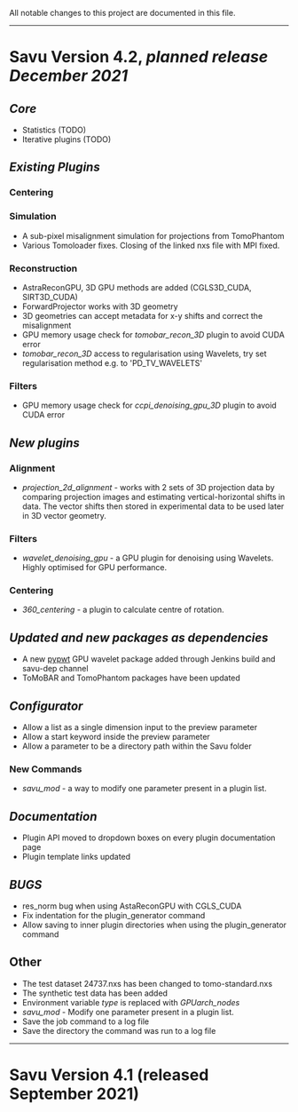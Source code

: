 All notable changes to this project are documented in this file. 
*******************************************************************
# Savu Version 4.2, *planned release December 2021*

## _Core_
* Statistics (TODO) 
* Iterative plugins (TODO) 

## _Existing Plugins_

### Centering

### Simulation
  * A sub-pixel misalignment simulation for projections from TomoPhantom
  * Various Tomoloader fixes. Closing of the linked nxs file with MPI fixed. 

### Reconstruction
  * AstraReconGPU, 3D GPU methods are added (CGLS3D_CUDA, SIRT3D_CUDA)
  * ForwardProjector works with 3D geometry
  * 3D geometries can accept metadata for x-y shifts and correct the misalignment
  * GPU memory usage check for *tomobar_recon_3D* plugin to avoid CUDA error
  * *tomobar_recon_3D* access to regularisation using Wavelets, try set regularisation method e.g. to 'PD_TV_WAVELETS'
  
### Filters
  * GPU memory usage check for *ccpi_denoising_gpu_3D* plugin to avoid CUDA error

## _New plugins_
### Alignment
  * *projection_2d_alignment* - works with 2 sets of 3D projection data by comparing projection images and estimating vertical-horizontal shifts in data. The vector shifts then stored in experimental data to be used later in 3D vector geometry.
### Filters
  * *wavelet_denoising_gpu* - a GPU plugin for denoising using Wavelets. Highly optimised for GPU performance. 
### Centering
  * *360_centering* - a plugin to calculate centre of rotation. 

## _Updated and new packages as dependencies_
  * A new [pypwt](https://github.com/pierrepaleo/pypwt "pypwt") GPU wavelet package added through Jenkins build and savu-dep channel 
  * ToMoBAR and TomoPhantom packages have been updated

## _Configurator_ 
  *  Allow a list as a single dimension input to the preview parameter
  *  Allow a start keyword inside the preview parameter
  *  Allow a parameter to be a directory path within the Savu folder
### New Commands
  * *savu_mod* - a way to modify one parameter present in a plugin list. 

## _Documentation_
  *  Plugin API moved to dropdown boxes on every plugin documentation page
  *  Plugin template links updated

## _BUGS_
  *  res_norm bug when using AstaReconGPU with CGLS_CUDA
  *  Fix indentation for the plugin_generator command
  *  Allow saving to inner plugin directories when using the plugin_generator command

## Other
  * The test dataset 24737.nxs has been changed to tomo-standard.nxs
  * The synthetic test data has been added 
  * Environment variable *type* is replaced with *GPUarch_nodes*
  * *savu_mod* - Modify one parameter present in a plugin list. 
  * Save the job command to a log file
  * Save the directory the command was run to a log file



*******************************************************************
# Savu Version 4.1 (released September 2021) 
